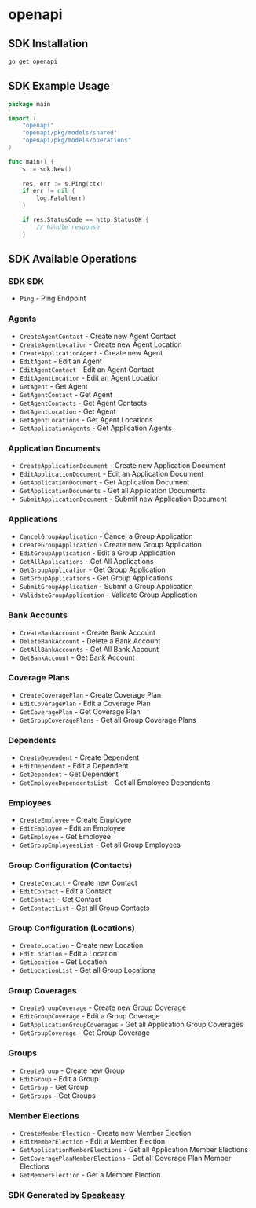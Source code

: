 # openapi

<!-- Start SDK Installation -->
## SDK Installation

```bash
go get openapi
```
<!-- End SDK Installation -->

## SDK Example Usage
<!-- Start SDK Example Usage -->
```go
package main

import (
    "openapi"
    "openapi/pkg/models/shared"
    "openapi/pkg/models/operations"
)

func main() {
    s := sdk.New()
    
    res, err := s.Ping(ctx)
    if err != nil {
        log.Fatal(err)
    }

    if res.StatusCode == http.StatusOK {
        // handle response
    }
```
<!-- End SDK Example Usage -->

<!-- Start SDK Available Operations -->
## SDK Available Operations

### SDK SDK

* `Ping` - Ping Endpoint

### Agents

* `CreateAgentContact` - Create new Agent Contact
* `CreateAgentLocation` - Create new Agent Location
* `CreateApplicationAgent` - Create new Agent
* `EditAgent` - Edit an Agent
* `EditAgentContact` - Edit an Agent Contact
* `EditAgentLocation` - Edit an Agent Location
* `GetAgent` - Get Agent
* `GetAgentContact` - Get Agent
* `GetAgentContacts` - Get Agent Contacts
* `GetAgentLocation` - Get Agent
* `GetAgentLocations` - Get Agent Locations
* `GetApplicationAgents` - Get Application Agents

### Application Documents

* `CreateApplicationDocument` - Create new Application Document
* `EditApplicationDocument` - Edit an Application Document
* `GetApplicationDocument` - Get Application Document
* `GetApplicationDocuments` - Get all Application Documents
* `SubmitApplicationDocument` - Submit new Application Document

### Applications

* `CancelGroupApplication` - Cancel a Group Application
* `CreateGroupApplication` - Create new Group Application
* `EditGroupApplication` - Edit a Group Application
* `GetAllApplications` - Get All Applications
* `GetGroupApplication` - Get Group Application
* `GetGroupApplications` - Get Group Applications
* `SubmitGroupApplication` - Submit a Group Application
* `ValidateGroupApplication` - Validate Group Application

### Bank Accounts

* `CreateBankAccount` - Create Bank Account
* `DeleteBankAccount` - Delete a Bank Account
* `GetAllBankAccounts` - Get All Bank Account
* `GetBankAccount` - Get Bank Account

### Coverage Plans

* `CreateCoveragePlan` - Create Coverage Plan
* `EditCoveragePlan` - Edit a Coverage Plan
* `GetCoveragePlan` - Get Coverage Plan
* `GetGroupCoveragePlans` - Get all Group Coverage Plans

### Dependents

* `CreateDependent` - Create Dependent
* `EditDependent` - Edit a Dependent
* `GetDependent` - Get Dependent
* `GetEmployeeDependentsList` - Get all Employee Dependents

### Employees

* `CreateEmployee` - Create Employee
* `EditEmployee` - Edit an Employee
* `GetEmployee` - Get Employee
* `GetGroupEmployeesList` - Get all Group Employees

### Group Configuration (Contacts)

* `CreateContact` - Create new Contact
* `EditContact` - Edit a Contact
* `GetContact` - Get Contact
* `GetContactList` - Get all Group Contacts

### Group Configuration (Locations)

* `CreateLocation` - Create new Location
* `EditLocation` - Edit a Location
* `GetLocation` - Get Location
* `GetLocationList` - Get all Group Locations

### Group Coverages

* `CreateGroupCoverage` - Create new Group Coverage
* `EditGroupCoverage` - Edit a Group Coverage
* `GetApplicationGroupCoverages` - Get all Application Group Coverages
* `GetGroupCoverage` - Get Group Coverage

### Groups

* `CreateGroup` - Create new Group
* `EditGroup` - Edit a Group
* `GetGroup` - Get Group
* `GetGroups` - Get Groups

### Member Elections

* `CreateMemberElection` - Create new Member Election
* `EditMemberElection` - Edit a Member Election
* `GetApplicationMemberElections` - Get all Application Member Elections
* `GetCoveragePlanMemberElections` - Get all Coverage Plan Member Elections
* `GetMemberElection` - Get a Member Election

<!-- End SDK Available Operations -->

### SDK Generated by [Speakeasy](https://docs.speakeasyapi.dev/docs/using-speakeasy/client-sdks)
